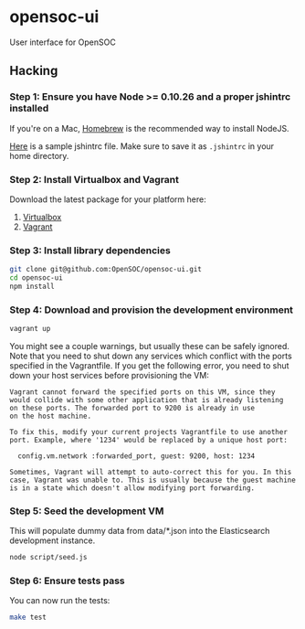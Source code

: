 opensoc-ui
==========

User interface for OpenSOC

## Hacking

### Step 1: Ensure you have Node >= 0.10.26 and a proper jshintrc installed

If you're on a Mac, [Homebrew](http://brew.sh) is the recommended way to install NodeJS.

[Here](jshintrc) is a sample jshintrc file. Make sure to save it as ```.jshintrc``` in your home directory.

### Step 2: Install Virtualbox and Vagrant

Download the latest package for your platform here:

1. [Virtualbox](https://www.virtualbox.org/wiki/Downloads)
2. [Vagrant](https://www.vagrantup.com/downloads.html)

### Step 3: Install library dependencies

```bash
git clone git@github.com:OpenSOC/opensoc-ui.git
cd opensoc-ui
npm install
```

### Step 4: Download and provision the development environment

```bash
vagrant up
```

You might see a couple warnings, but usually these can be safely ignored. Note that you need to shut down any services which conflict with the ports specified in the Vagrantfile. If you get the following error, you need to shut down your host services before provisioning the VM:

```
Vagrant cannot forward the specified ports on this VM, since they
would collide with some other application that is already listening
on these ports. The forwarded port to 9200 is already in use
on the host machine.

To fix this, modify your current projects Vagrantfile to use another
port. Example, where '1234' would be replaced by a unique host port:

  config.vm.network :forwarded_port, guest: 9200, host: 1234

Sometimes, Vagrant will attempt to auto-correct this for you. In this
case, Vagrant was unable to. This is usually because the guest machine
is in a state which doesn't allow modifying port forwarding.
```

###  Step 5: Seed the development VM

This will populate dummy data from data/*.json into the Elasticsearch development instance.

```bash
node script/seed.js
```

### Step 6: Ensure tests pass

You can now run the tests:

```bash
make test
```
